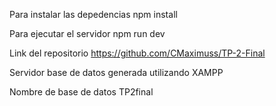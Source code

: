 Para instalar las depedencias
npm install

Para ejecutar el servidor 
npm run dev

Link del repositorio
https://github.com/CMaximuss/TP-2-Final

Servidor base de datos generada utilizando XAMPP

Nombre de base de datos TP2final
